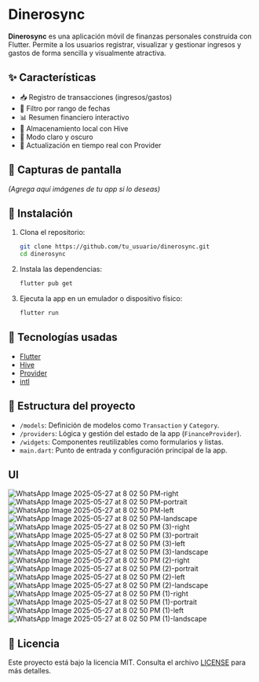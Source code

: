 # Dinerosync

**Dinerosync** es una aplicación móvil de finanzas personales construida con Flutter. Permite a los usuarios registrar, visualizar y gestionar ingresos y gastos de forma sencilla y visualmente atractiva.

## ✨ Características

* 📥 Registro de transacciones (ingresos/gastos)
* 📅 Filtro por rango de fechas
* 📊 Resumen financiero interactivo
* 💾 Almacenamiento local con Hive
* 🎨 Modo claro y oscuro
* 🔄 Actualización en tiempo real con Provider

## 📸 Capturas de pantalla

*(Agrega aquí imágenes de tu app si lo deseas)*

## 🚀 Instalación

1. Clona el repositorio:

   ```bash
   git clone https://github.com/tu_usuario/dinerosync.git
   cd dinerosync
   ```

2. Instala las dependencias:

   ```bash
   flutter pub get
   ```

3. Ejecuta la app en un emulador o dispositivo físico:

   ```bash
   flutter run
   ```

## 🧰 Tecnologías usadas

* [Flutter](https://flutter.dev/)
* [Hive](https://docs.hivedb.dev/)
* [Provider](https://pub.dev/packages/provider)
* [intl](https://pub.dev/packages/intl)

## 📁 Estructura del proyecto

* `/models`: Definición de modelos como `Transaction` y `Category`.
* `/providers`: Lógica y gestión del estado de la app (`FinanceProvider`).
* `/widgets`: Componentes reutilizables como formularios y listas.
* `main.dart`: Punto de entrada y configuración principal de la app.


## UI

![WhatsApp Image 2025-05-27 at 8 02 50 PM-right](https://github.com/user-attachments/assets/30e98b3f-032d-4e93-b4f2-5364495007f0)
![WhatsApp Image 2025-05-27 at 8 02 50 PM-portrait](https://github.com/user-attachments/assets/32dc92e8-081b-4ae6-836a-f844e65cf24b)
![WhatsApp Image 2025-05-27 at 8 02 50 PM-left](https://github.com/user-attachments/assets/b51eb759-581f-4d30-a49e-bdbd25b80c2f)
![WhatsApp Image 2025-05-27 at 8 02 50 PM-landscape](https://github.com/user-attachments/assets/b7b6e722-367f-4def-8402-f43a2e927bfd)
![WhatsApp Image 2025-05-27 at 8 02 50 PM (3)-right](https://github.com/user-attachments/assets/36eea6e6-9260-4af0-865d-32febfd75e92)
![WhatsApp Image 2025-05-27 at 8 02 50 PM (3)-portrait](https://github.com/user-attachments/assets/5240fbcd-51b0-429c-a385-79946a961440)
![WhatsApp Image 2025-05-27 at 8 02 50 PM (3)-left](https://github.com/user-attachments/assets/33f9c326-b5d9-470f-a578-206b819ea46e)
![WhatsApp Image 2025-05-27 at 8 02 50 PM (3)-landscape](https://github.com/user-attachments/assets/21aac83b-5458-491b-a938-272cf96ef46c)
![WhatsApp Image 2025-05-27 at 8 02 50 PM (2)-right](https://github.com/user-attachments/assets/1723e01c-10f3-4dec-a274-bcafdb006548)
![WhatsApp Image 2025-05-27 at 8 02 50 PM (2)-portrait](https://github.com/user-attachments/assets/b8ff34fb-4966-47e0-9a80-8ef1943b24f9)
![WhatsApp Image 2025-05-27 at 8 02 50 PM (2)-left](https://github.com/user-attachments/assets/b368c083-78bf-416a-9379-e65c8edca35a)
![WhatsApp Image 2025-05-27 at 8 02 50 PM (2)-landscape](https://github.com/user-attachments/assets/7082becd-6550-44ba-8ea3-4e7083bccde6)
![WhatsApp Image 2025-05-27 at 8 02 50 PM (1)-right](https://github.com/user-attachments/assets/48c5fc69-1eb0-48fa-aea3-57a9f4a23cfc)
![WhatsApp Image 2025-05-27 at 8 02 50 PM (1)-portrait](https://github.com/user-attachments/assets/d8342822-9f01-405b-80e3-cdd73d8b68ce)
![WhatsApp Image 2025-05-27 at 8 02 50 PM (1)-left](https://github.com/user-attachments/assets/e8686f65-8281-4bce-aca5-7ae8739f4fa5)
![WhatsApp Image 2025-05-27 at 8 02 50 PM (1)-landscape](https://github.com/user-attachments/assets/4f3c93db-565d-48a8-a618-1067c8148c96)



## 📝 Licencia

Este proyecto está bajo la licencia MIT. Consulta el archivo [LICENSE](LICENSE) para más detalles.

